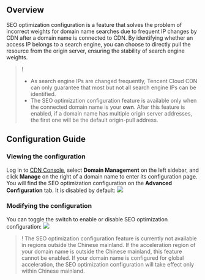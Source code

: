 ## Overview
SEO optimization configuration is a feature that solves the problem of incorrect weights for domain name searches due to frequent IP changes by CDN after a domain name is connected to CDN. By identifying whether an access IP belongs to a search engine, you can choose to directly pull the resource from the origin server, ensuring the stability of search engine weights.

> !
> - As search engine IPs are changed frequently, Tencent Cloud CDN can only guarantee that most but not all search engine IPs can be identified.
> - The SEO optimization configuration feature is available only when the connected domain name is your **own**. After this feature is enabled, if a domain name has multiple origin server addresses, the first one will be the default origin-pull address.

## Configuration Guide

### Viewing the configuration

Log in to [CDN Console](https://console.cloud.tencent.com/cdn), select **Domain Management** on the left sidebar, and click **Manage** on the right of a domain name to enter its configuration page. You will find the SEO optimization configuration on the **Advanced Configuration** tab. It is disabled by default:
![](https://main.qcloudimg.com/raw/44f35a715f922cda12191d50e1cfc723.png)

### Modifying the configuration
You can toggle the switch to enable or disable SEO optimization configuration:
![](https://main.qcloudimg.com/raw/8ea737dbd456397286f3ef8ff965aaf2.png)

>!  The SEO optimization configuration feature is currently not available in regions outside the Chinese mainland. If the acceleration region of your domain name is outside the Chinese mainland, this feature cannot be enabled. If your domain name is configured for global acceleration, the SEO optimization configuration will take effect only within Chinese mainland.

